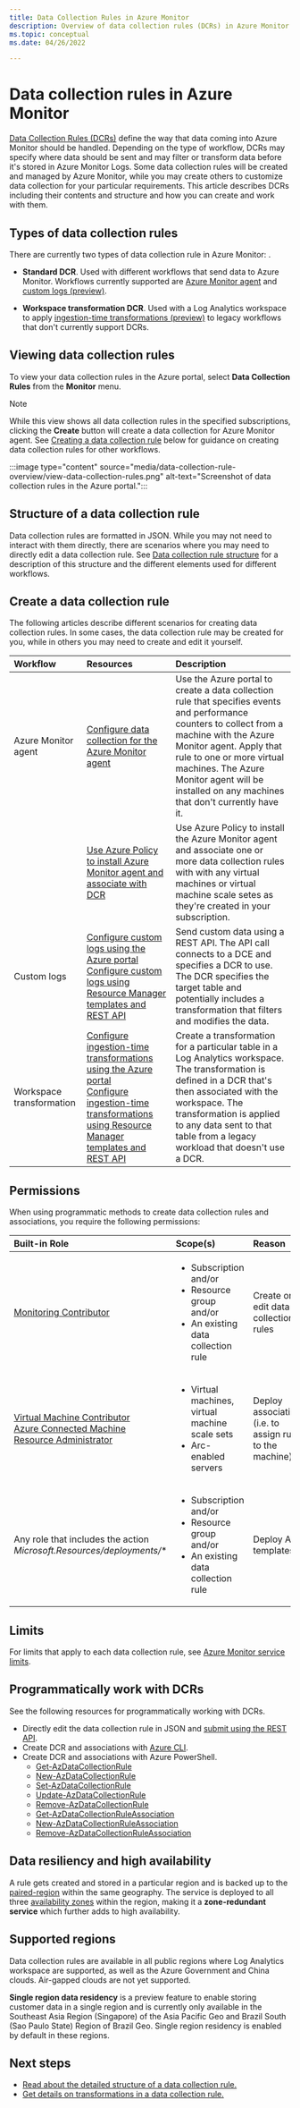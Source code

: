 ```yaml
---
title: Data Collection Rules in Azure Monitor
description: Overview of data collection rules (DCRs) in Azure Monitor including their contents and structure and how you can create and work with them.
ms.topic: conceptual
ms.date: 04/26/2022

---
```


# Data collection rules in Azure Monitor
[Data Collection Rules (DCRs)](../essentials/data-collection-rule-overview.md) define the way that data coming into Azure Monitor should be handled. Depending on the type of workflow, DCRs may specify where data should be sent and may filter or transform data before it's stored in Azure Monitor Logs. Some data collection rules will be created and managed by Azure Monitor, while you may create others to customize data collection for your particular requirements. This article describes DCRs including their contents and structure and how you can create and work with them.

## Types of data collection rules
There are currently two types of data collection rule in Azure Monitor:
.
- **Standard DCR**. Used with different workflows that send data to Azure Monitor. Workflows currently supported are [Azure Monitor agent](../agents/azure-monitor-agent-overview.md) and [custom logs (preview)](../logs/custom-logs-overview.md).

- **Workspace transformation DCR**. Used with a Log Analytics workspace to apply [ingestion-time transformations (preview)](../logs/ingestion-time-transformations.md) to legacy workflows that don't currently support DCRs.

## Viewing data collection rules
To view your data collection rules in the Azure portal, select **Data Collection Rules** from the **Monitor** menu.
> [!NOTE]
> While this view shows all data collection rules in the specified subscriptions, clicking the **Create** button will create a data collection for Azure Monitor agent. See [Creating a data collection rule](#creating-a-data-collection-rule) below for guidance on creating data collection rules for other workflows.

:::image type="content" source="media/data-collection-rule-overview/view-data-collection-rules.png" alt-text="Screenshot of data collection rules in the Azure portal.":::


## Structure of a data collection rule
Data collection rules are formatted in JSON. While you may not need to interact with them directly, there are scenarios where you may need to directly edit a data collection rule. See [Data collection rule structure](data-collection-rule-structure.md) for a description of this structure and the different elements used for different workflows.


## Create a data collection rule
The following articles describe different scenarios for creating data collection rules. In some cases, the data collection rule may be created for you, while in others you may need to create and edit it yourself. 

| Workflow | Resources | Description |
|:---|:---|:---|
| Azure Monitor agent | [Configure data collection for the Azure Monitor agent](../agents/data-collection-rule-azure-monitor-agent.md) | Use the Azure portal to create a data collection rule that specifies events and performance counters to collect from a machine with the Azure Monitor agent. Apply that rule to one or more virtual machines. The Azure Monitor agent will be installed on any machines that don't currently have it.  |
| | [Use Azure Policy to install Azure Monitor agent and associate with DCR](../agents/azure-monitor-agent-manage.md#using-azure-policy) | Use Azure Policy to install the Azure Monitor agent and associate one or more data collection rules with with any virtual machines or virtual machine scale setes as they're created in your subscription.
| Custom logs | [Configure custom logs using the Azure portal](../logs/tutorial-custom-logs.md)<br>[Configure custom logs using Resource Manager templates and REST API](../logs/tutorial-custom-logs-api.md) | Send custom data using a REST API. The API call connects to a DCE and specifies a DCR to use. The DCR specifies the target table and potentially includes a transformation that filters and modifies the data.  |
| Workspace transformation | [Configure ingestion-time transformations using the Azure portal](../logs/tutorial-ingestion-time-transformations.md)<br>[Configure ingestion-time transformations using Resource Manager templates and REST API](../logs/tutorial-ingestion-time-transformations-api.md) | Create a transformation for a particular table in a Log Analytics workspace. The transformation is defined in a DCR that's then associated with the workspace. The transformation is applied to any data sent to that table from a legacy workload that doesn't use a DCR. |

## Permissions 
When using programmatic methods to create data collection rules and associations, you require the following permissions:  

| Built-in Role | Scope(s) | Reason |  
|:---|:---|:---|  
| [Monitoring Contributor](../../role-based-access-control/built-in-roles.md#monitoring-contributor) | <ul><li>Subscription and/or</li><li>Resource group and/or </li><li>An existing data collection rule</li></ul> | Create or edit data collection rules |
| [Virtual Machine Contributor](../../role-based-access-control/built-in-roles.md#virtual-machine-contributor)<br>[Azure Connected Machine Resource Administrator](../../role-based-access-control/built-in-roles.md#azure-connected-machine-resource-administrator)</li></ul> | <ul><li>Virtual machines, virtual machine scale sets</li><li>Arc-enabled servers</li></ul> | Deploy associations (i.e. to assign rules to the machine) |
| Any role that includes the action *Microsoft.Resources/deployments/** | <ul><li>Subscription and/or</li><li>Resource group and/or </li><li>An existing data collection rule</li></ul> | Deploy ARM templates |

## Limits
For limits that apply to each data collection rule, see [Azure Monitor service limits](../service-limits.md#data-collection-rules).




## Programmatically work with DCRs
See the following resources for programmatically working with DCRs.

- Directly edit the data collection rule in JSON and [submit using the REST API](/rest/api/monitor/datacollectionrules).
- Create DCR and associations with [Azure CLI](https://github.com/Azure/azure-cli-extensions/blob/master/src/monitor-control-service/README.md).
- Create DCR and associations with Azure PowerShell.
  - [Get-AzDataCollectionRule](/powershell/module/az.monitor/get-azdatacollectionrule)
  - [New-AzDataCollectionRule](/powershell/module/az.monitor/new-azdatacollectionrule)
  - [Set-AzDataCollectionRule](/powershell/module/az.monitor/set-azdatacollectionrule)
  - [Update-AzDataCollectionRule](/powershell/module/az.monitor/update-azdatacollectionrule)
  - [Remove-AzDataCollectionRule](/powershell/module/az.monitor/remove-azdatacollectionrule)
  - [Get-AzDataCollectionRuleAssociation](/powershell/module/az.monitor/get-azdatacollectionruleassociation)
  - [New-AzDataCollectionRuleAssociation](/powershell/module/az.monitor/new-azdatacollectionruleassociation)
  - [Remove-AzDataCollectionRuleAssociation](/powershell/module/az.monitor/remove-azdatacollectionruleassociation)



## Data resiliency and high availability
A rule gets created and stored in a particular region and is backed up to the [paired-region](../../availability-zones/cross-region-replication-azure.md#azure-cross-region-replication-pairings-for-all-geographies) within the same geography. The service is deployed to all three [availability zones](../../availability-zones/az-overview.md#availability-zones) within the region, making it a **zone-redundant service** which further adds to high availability.

## Supported regions
Data collection rules are available in all public regions where Log Analytics workspace are supported, as well as the Azure Government and China clouds. Air-gapped clouds are not yet supported.

**Single region data residency** is a preview feature to enable storing customer data in a single region and is currently only available in the Southeast Asia Region (Singapore) of the Asia Pacific Geo and Brazil South (Sao Paulo State) Region of Brazil Geo. Single region residency is enabled by default in these regions.


## Next steps

- [Read about the detailed structure of a data collection rule.](data-collection-rule-structure.md)
- [Get details on transformations in a data collection rule.](data-collection-rule-transformations.md)
